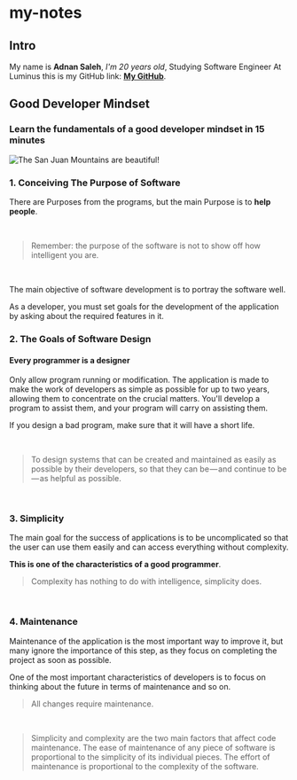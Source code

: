 # my-notes

## Intro

My name is **Adnan Saleh**, _I'm 20 years old_, Studying Software Engineer At Luminus
this is my GitHub link: **[My GitHub](https://github.com/3dnan-AT)**.

## Good Developer Mindset

### Learn the fundamentals of a good developer mindset in 15 minutes

![The San Juan Mountains are beautiful!](https://mdg.imgix.net/assets/images/san-juan-mountains.jpg?auto=format&fit=clip&q=40&w=1080 "San Juan Mountains")

### 1. Conceiving The Purpose of Software

There are Purposes from the programs, but the main Purpose is to **help people**.

<br/>

> Remember: the purpose of the software is not to show off how
>intelligent you are.

<br/>

The main objective of software development is to portray the software well.

As a developer, you must set goals for the development of the application by asking about the required features in it.

### 2. The Goals of Software Design

#### Every programmer is a designer

Only allow program running or modification. The application is made to make the work of developers as simple as possible for up to two years, allowing them to concentrate on the crucial matters. You'll develop a program to assist them, and your program will carry on assisting them.

If you design a bad program, make sure that it will have a short life.

<br/>

>To design systems that can be created and maintained as easily as
>possible by their developers, so that they can be — and continue to be — as helpful as possible.

<br/>

### 3. Simplicity

The main goal for the success of applications is to be uncomplicated so that the user can use them easily and can access everything without complexity.

**This is one of the characteristics of a good programmer**.

>Complexity has nothing to do with intelligence, simplicity does.

<br/>

### 4. Maintenance

Maintenance of the application is the most important way to improve it, but many ignore the importance of this step, as they focus on completing the project as soon as possible.

One of the most important characteristics of developers is to focus on thinking about the future in terms of maintenance and so on.

>All changes require maintenance.

<br/>

>Simplicity and complexity are the two main factors that affect code maintenance. The ease of maintenance of any piece of software is proportional to the simplicity of its individual pieces. The effort of maintenance is proportional to the complexity of the software.
